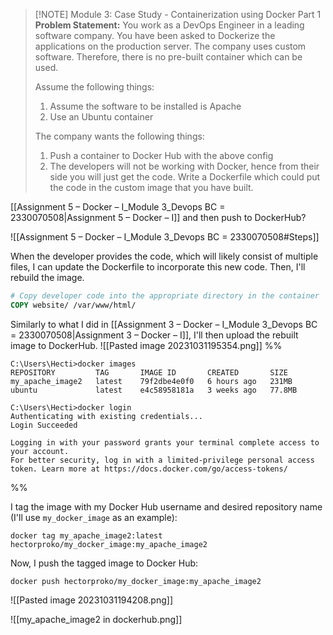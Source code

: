 
> [!NOTE] Module 3: Case Study - Containerization using Docker Part 1 
> **Problem Statement:** 
> You work as a DevOps Engineer in a leading software company. You have been asked to Dockerize the applications on the production server. The company uses custom software. Therefore, there is no pre-built container which can be used. 
> 
> Assume the following things: 
> 1. Assume the software to be installed is Apache 
> 2. Use an Ubuntu container 
> 
> The company wants the following things: 
> 1. Push a container to Docker Hub with the above config 
> 2. The developers will not be working with Docker, hence from their side you will just get the code. Write a Dockerfile which could put the code in the custom image that you have built.


[[Assignment 5 – Docker – I_Module 3_Devops BC = 2330070508|Assignment 5 – Docker – I]]
and then push to DockerHub?


![[Assignment 5 – Docker – I_Module 3_Devops BC = 2330070508#Steps]]

When the developer provides the code, which will likely consist of multiple files, I can update the Dockerfile to incorporate this new code. Then, I'll rebuild the image.
```Dockerfile
# Copy developer code into the appropriate directory in the container 
COPY website/ /var/www/html/
```

Similarly to what I did in [[Assignment 3 – Docker – I_Module 3_Devops BC = 2330070508|Assignment 3 – Docker – I]], I'll then upload the rebuilt image to DockerHub.
![[Pasted image 20231031195354.png]]
%%
```
C:\Users\Hecti>docker images
REPOSITORY         TAG       IMAGE ID       CREATED       SIZE
my_apache_image2   latest    79f2dbe4e0f0   6 hours ago   231MB
ubuntu             latest    e4c58958181a   3 weeks ago   77.8MB

C:\Users\Hecti>docker login
Authenticating with existing credentials...
Login Succeeded

Logging in with your password grants your terminal complete access to your account.
For better security, log in with a limited-privilege personal access token. Learn more at https://docs.docker.com/go/access-tokens/
```

%%

I tag the image with my Docker Hub username and desired repository name (I'll use ```my_docker_image``` as an example):
```
docker tag my_apache_image2:latest hectorproko/my_docker_image:my_apache_image2
```

Now, I push the tagged image to Docker Hub:
```
docker push hectorproko/my_docker_image:my_apache_image2
```
![[Pasted image 20231031194208.png]]

![[my_apache_image2 in dockerhub.png]]